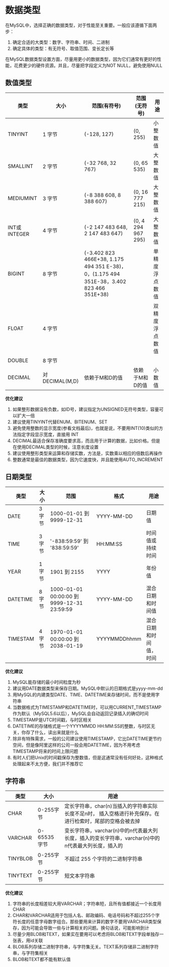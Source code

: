 # 数据类型

在MySQL中，选择正确的数据类型，对于性能至关重要。一般应该遵循下面两步：

1. 确定合适的大类型：数字、字符串、时间、二进制
2. 确定具体的类型：有无符号、取值范围、变长定长等

在MySQL数据类型设置方面，尽量用更小的数据类型，因为它们通常有更好的性能，花费更少的硬件资源。并且，尽量把字段定义为NOT NULL，避免使用NULL

## 数值类型

| 类型          | 大小           | 范围(有符号)                                                 | 范围(无符号)       | 用途           |
| ------------- | -------------- | ------------------------------------------------------------ | ------------------ | -------------- |
| TINYINT       | 1 字节         | (-128, 127)                                                  | (0, 255)           | 小整数值       |
| SMALLINT      | 2 字节         | (-32 768, 32 767)                                            | (0, 65 535)        | 大整数值       |
| MEDIUMINT     | 3 字节         | (-8 388 608, 8 388 607)                                      | (0, 16 777 215)    | 大整数值       |
| INT或 INTEGER | 4 字节         | (-2 147 483 648, 2 147 483 647)                              | (0, 4 294 967 295) | 大整数值       |
| BIGINT        | 8 字节         | (-3.402 823 466E+38, 1.175 494 351 E-38)，0，(1.175 494 351E-38，3.402 823 466 351E+38) |                    | 单精度浮点数值 |
| FLOAT         | 4 字节         |                                                              |                    | 双精度浮点数值 |
| DOUBLE        | 8 字节         |                                                              |                    |                |
| DECIMAL       | 对DECIMAL(M,D) | 依赖于M和D的值                                               | 依赖于M和D的值     | 小数值         |

**优化建议**

1. 如果整形数据没有负数，如ID号，建议指定为UNSIGNED无符号类型，容量可以扩大一倍
2. 建议使用TINYINT代替ENUM、BITENUM、SET
3. 避免使用整数的显示宽度(参看文档最后)，也就是说，不要用INT(10)类似的方法指定字段显示宽度，直接用 INT
4. DECIMAL最适合保存准确度要求高，而且用于计算的数据，比如价格。但是在使用DECIMAL类型的时候，注意长度设置
5. 建议使用整形类型来运算和存储实数，方法是，实数乘以相应的倍数后再操作
6. 整数通常是最佳的数据类型，因为它速度快，并且能使用AUTO_INCREMENT

## 日期类型



| 类型     | 大小   | 范围                                       | 格式         | 用途                   |
| -------- | ------ | ------------------------------------------ | ------------ | ---------------------- |
| DATE     | 3 字节 | 1000-01-01 到 9999-12-31                   | YYYY-MM-DD   | 日期值                 |
| TIME     | 3 字节 | '-838:59:59' 到 '838:59:59'                | HH:MM:SS     | 时间值或持续时间       |
| YEAR     | 1 字节 | 1901 到 2155                               | YYYY         | 年份值                 |
| DATETIME | 8 字节 | 1000-01-01 00:00:00 到 9999-12-31 23:59:59 | YYYY-MM-DD   | 混合日期和时间值       |
| TIMESTAM | 4 字节 | 1970-01-01 00:00:00 到 2038-01-19          | YYYYMMDDhhmm | 混合日期和时间值，时间 |

**优化建议**

1. MySQL能存储的最小时间粒度为秒
2. 建议用DATE数据类型来保存日期。MySQL中默认的日期格式是yyyy-mm-dd
3. 用MySQL的内建类型DATE、TIME、DATETIME来存储时间，而不是使用字符串
4. 当数据格式为TIMESTAMP和DATETIME时，可以用CURRENT_TIMESTAMP作为默认（MySQL5.6以后），MySQL会自动返回记录插入的确切时间
5. TIMESTAMP是UTC时间戳，与时区相关
6. DATETIME的存储格式是一个YYYYMMDD HH:MM:SS的整数，与时区无关，你存了什么，读出来就是什么
7. 除非有特殊需求，一般的公司建议使用TIMESTAMP，它比DATETIME更节约空间，但是像阿里这样的公司一般会用DATETIME，因为不用考虑TIMESTAMP将来的时间上限问题
8. 有时人们把Unix的时间戳保存为整数值，但是这通常没有任何好处，这种格式处理起来不太方便，我们并不推荐它

## 字符串

| 类型     | 大小         | 用途                                                         |
| -------- | ------------ | ------------------------------------------------------------ |
| CHAR     | 0-255字节    | 定长字符串，char(n)当插入的字符串实际长度不足n时， 插入空格进行补充保存。在进行检索时，尾部的空格会被去掉 |
| VARCHAR  | 0-65535 字节 | 变长字符串，varchar(n)中的n代表最大列长度，插入的变长字符串，varchar(n)中的n代表最大列长度，插入的 |
| TINYBLOB | 0-255字节    | 不超过 255 个字符的二进制字符串                              |
| TINYTEXT | 0-255字节    | 短文本字符串                                                 |

**优化建议**

1. 字符串的长度相差较大用VARCHAR；字符串短，且所有值都接近一个长度用CHAR
2. CHAR和VARCHAR适用于包括人名、邮政编码、电话号码和不超过255个字符长度的任意字母数字组合。那些要用来计算的数字不要用VARCHAR类型保存，因为可能会导致一些与计算相关的问题。换句话说，可能影响到计
3. 尽量少用BLOB和TEXT，如果实在要用可以考虑将BLOB和TEXT字段单独存一张表，用id关联
4. BLOB系列存储二进制字符串，与字符集无关。TEXT系列存储非二进制字符串，与字符集相关
5. BLOB和TEXT都不能有默认值



